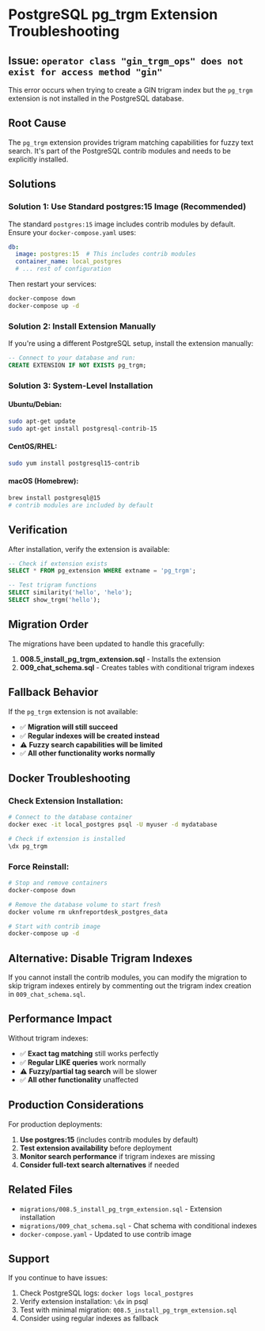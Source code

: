 # PostgreSQL pg_trgm Extension Troubleshooting

## Issue: `operator class "gin_trgm_ops" does not exist for access method "gin"`

This error occurs when trying to create a GIN trigram index but the `pg_trgm` extension is not installed in the PostgreSQL database.

## Root Cause

The `pg_trgm` extension provides trigram matching capabilities for fuzzy text search. It's part of the PostgreSQL contrib modules and needs to be explicitly installed.

## Solutions

### Solution 1: Use Standard postgres:15 Image (Recommended)

The standard `postgres:15` image includes contrib modules by default. Ensure your `docker-compose.yaml` uses:

```yaml
db:
  image: postgres:15  # This includes contrib modules
  container_name: local_postgres
  # ... rest of configuration
```

Then restart your services:
```bash
docker-compose down
docker-compose up -d
```

### Solution 2: Install Extension Manually

If you're using a different PostgreSQL setup, install the extension manually:

```sql
-- Connect to your database and run:
CREATE EXTENSION IF NOT EXISTS pg_trgm;
```

### Solution 3: System-Level Installation

#### Ubuntu/Debian:
```bash
sudo apt-get update
sudo apt-get install postgresql-contrib-15
```

#### CentOS/RHEL:
```bash
sudo yum install postgresql15-contrib
```

#### macOS (Homebrew):
```bash
brew install postgresql@15
# contrib modules are included by default
```

## Verification

After installation, verify the extension is available:

```sql
-- Check if extension exists
SELECT * FROM pg_extension WHERE extname = 'pg_trgm';

-- Test trigram functions
SELECT similarity('hello', 'helo');
SELECT show_trgm('hello');
```

## Migration Order

The migrations have been updated to handle this gracefully:

1. **008.5_install_pg_trgm_extension.sql** - Installs the extension
2. **009_chat_schema.sql** - Creates tables with conditional trigram indexes

## Fallback Behavior

If the `pg_trgm` extension is not available:

- ✅ **Migration will still succeed**
- ✅ **Regular indexes will be created instead**
- ⚠️ **Fuzzy search capabilities will be limited**
- ✅ **All other functionality works normally**

## Docker Troubleshooting

### Check Extension Installation:
```bash
# Connect to the database container
docker exec -it local_postgres psql -U myuser -d mydatabase

# Check if extension is installed
\dx pg_trgm
```

### Force Reinstall:
```bash
# Stop and remove containers
docker-compose down

# Remove the database volume to start fresh
docker volume rm uknfreportdesk_postgres_data

# Start with contrib image
docker-compose up -d
```

## Alternative: Disable Trigram Indexes

If you cannot install the contrib modules, you can modify the migration to skip trigram indexes entirely by commenting out the trigram index creation in `009_chat_schema.sql`.

## Performance Impact

Without trigram indexes:
- ✅ **Exact tag matching** still works perfectly
- ✅ **Regular LIKE queries** work normally
- ⚠️ **Fuzzy/partial tag search** will be slower
- ✅ **All other functionality** unaffected

## Production Considerations

For production deployments:
1. **Use postgres:15** (includes contrib modules by default)
2. **Test extension availability** before deployment
3. **Monitor search performance** if trigram indexes are missing
4. **Consider full-text search alternatives** if needed

## Related Files

- `migrations/008.5_install_pg_trgm_extension.sql` - Extension installation
- `migrations/009_chat_schema.sql` - Chat schema with conditional indexes
- `docker-compose.yaml` - Updated to use contrib image

## Support

If you continue to have issues:
1. Check PostgreSQL logs: `docker logs local_postgres`
2. Verify extension installation: `\dx` in psql
3. Test with minimal migration: `008.5_install_pg_trgm_extension.sql`
4. Consider using regular indexes as fallback
